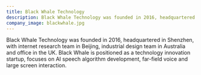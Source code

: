 ```yaml
---
title: Black Whale Technology
description: Black Whale Technology was founded in 2016, headquartered in Shenzhen, with internet research team in Beijing, industrial design team in Australia and office in the UK.
company_image: blackwhale.jpg
---
```

Black Whale Technology was founded in 2016, headquartered in Shenzhen, with internet research team in Beijing, industrial design team in Australia and office in the UK. Black Whale is positioned as a technology innovation startup, focuses on AI speech algorithm development, far-field voice and large screen interaction.
